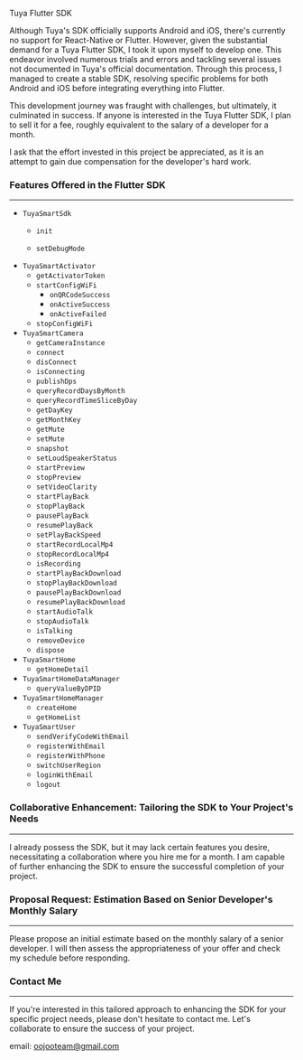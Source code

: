Tuya Flutter SDK

Although Tuya's SDK officially supports Android and iOS, there's currently no support for React-Native or Flutter. However, given the substantial demand for a Tuya Flutter SDK, I took it upon myself to develop one. This endeavor involved numerous trials and errors and tackling several issues not documented in Tuya's official documentation. Through this process, I managed to create a stable SDK, resolving specific problems for both Android and iOS before integrating everything into Flutter.

This development journey was fraught with challenges, but ultimately, it culminated in success. If anyone is interested in the Tuya Flutter SDK, I plan to sell it for a fee, roughly equivalent to the salary of a developer for a month.

I ask that the effort invested in this project be appreciated, as it is an attempt to gain due compensation for the developer's hard work.

### Features Offered in the Flutter SDK

---

- `TuyaSmartSdk`
    - `init`
        
        
    - `setDebugMode`
- `TuyaSmartActivator`
    - `getActivatorToken`
    - `startConfigWiFi`
        - `onQRCodeSuccess`
        - `onActiveSuccess`
        - `onActiveFailed`
    - `stopConfigWiFi`
- `TuyaSmartCamera`
    - `getCameraInstance`
    - `connect`
    - `disConnect`
    - `isConnecting`
    - `publishDps`
    - `queryRecordDaysByMonth`
    - `queryRecordTimeSliceByDay`
    - `getDayKey`
    - `getMonthKey`
    - `getMute`
    - `setMute`
    - `snapshot`
    - `setLoudSpeakerStatus`
    - `startPreview`
    - `stopPreview`
    - `setVideoClarity`
    - `startPlayBack`
    - `stopPlayBack`
    - `pausePlayBack`
    - `resumePlayBack`
    - `setPlayBackSpeed`
    - `startRecordLocalMp4`
    - `stopRecordLocalMp4`
    - `isRecording`
    - `startPlayBackDownload`
    - `stopPlayBackDownload`
    - `pausePlayBackDownload`
    - `resumePlayBackDownload`
    - `startAudioTalk`
    - `stopAudioTalk`
    - `isTalking`
    - `removeDevice`
    - `dispose`
- `TuyaSmartHome`
    - `getHomeDetail`
- `TuyaSmartHomeDataManager`
    - `queryValueByDPID`
- `TuyaSmartHomeManager`
    - `createHome`
    - `getHomeList`
- `TuyaSmartUser`
    - `sendVerifyCodeWithEmail`
    - `registerWithEmail`
    - `registerWithPhone`
    - `switchUserRegion`
    - `loginWithEmail`
    - `logout`

### Collaborative Enhancement: Tailoring the SDK to Your Project's Needs

---

I already possess the SDK, but it may lack certain features you desire, necessitating a collaboration where you hire me for a month. I am capable of further enhancing the SDK to ensure the successful completion of your project.

### Proposal Request: Estimation Based on Senior Developer's Monthly Salary

---

Please propose an initial estimate based on the monthly salary of a senior developer. I will then assess the appropriateness of your offer and check my schedule before responding.

### Contact Me

---

If you're interested in this tailored approach to enhancing the SDK for your specific project needs, please don't hesitate to contact me. Let's collaborate to ensure the success of your project.

email: oojooteam@gmail.com
